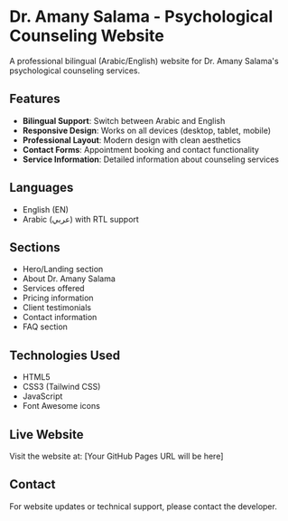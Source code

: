 # Dr. Amany Salama - Psychological Counseling Website

A professional bilingual (Arabic/English) website for Dr. Amany Salama's psychological counseling services.

## Features

- **Bilingual Support**: Switch between Arabic and English
- **Responsive Design**: Works on all devices (desktop, tablet, mobile)
- **Professional Layout**: Modern design with clean aesthetics
- **Contact Forms**: Appointment booking and contact functionality
- **Service Information**: Detailed information about counseling services

## Languages

- English (EN)
- Arabic (عربي) with RTL support

## Sections

- Hero/Landing section
- About Dr. Amany Salama
- Services offered
- Pricing information
- Client testimonials
- Contact information
- FAQ section

## Technologies Used

- HTML5
- CSS3 (Tailwind CSS)
- JavaScript
- Font Awesome icons

## Live Website

Visit the website at: [Your GitHub Pages URL will be here]

## Contact

For website updates or technical support, please contact the developer.